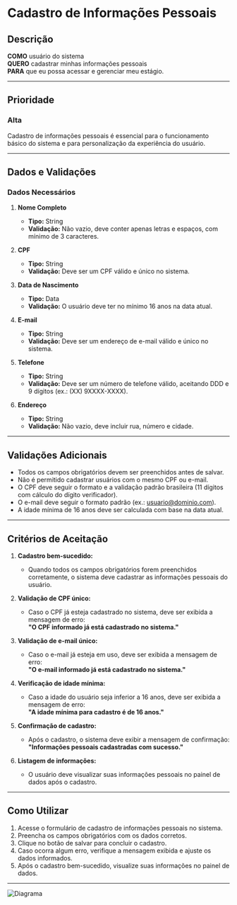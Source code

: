 # Cadastro de Informações Pessoais

## Descrição

**COMO** usuário do sistema  
**QUERO** cadastrar minhas informações pessoais  
**PARA** que eu possa acessar e gerenciar meu estágio.  

---

## Prioridade

### Alta
Cadastro de informações pessoais é essencial para o funcionamento básico do sistema e para personalização da experiência do usuário.

---

## Dados e Validações

### Dados Necessários

1. **Nome Completo**
   - **Tipo:** String  
   - **Validação:** Não vazio, deve conter apenas letras e espaços, com mínimo de 3 caracteres.

2. **CPF**
   - **Tipo:** String  
   - **Validação:** Deve ser um CPF válido e único no sistema.

3. **Data de Nascimento**
   - **Tipo:** Data  
   - **Validação:** O usuário deve ter no mínimo 16 anos na data atual.

4. **E-mail**
   - **Tipo:** String  
   - **Validação:** Deve ser um endereço de e-mail válido e único no sistema.

5. **Telefone**
   - **Tipo:** String  
   - **Validação:** Deve ser um número de telefone válido, aceitando DDD e 9 dígitos (ex.: (XX) 9XXXX-XXXX).

6. **Endereço**
   - **Tipo:** String  
   - **Validação:** Não vazio, deve incluir rua, número e cidade.

---

## Validações Adicionais

- Todos os campos obrigatórios devem ser preenchidos antes de salvar.  
- Não é permitido cadastrar usuários com o mesmo CPF ou e-mail.  
- O CPF deve seguir o formato e a validação padrão brasileira (11 dígitos com cálculo do dígito verificador).  
- O e-mail deve seguir o formato padrão (ex.: usuario@dominio.com).  
- A idade mínima de 16 anos deve ser calculada com base na data atual.

---

## Critérios de Aceitação

1. **Cadastro bem-sucedido:**  
   - Quando todos os campos obrigatórios forem preenchidos corretamente, o sistema deve cadastrar as informações pessoais do usuário.  

2. **Validação de CPF único:**  
   - Caso o CPF já esteja cadastrado no sistema, deve ser exibida a mensagem de erro:  
     **"O CPF informado já está cadastrado no sistema."**

3. **Validação de e-mail único:**  
   - Caso o e-mail já esteja em uso, deve ser exibida a mensagem de erro:  
     **"O e-mail informado já está cadastrado no sistema."**

4. **Verificação de idade mínima:**  
   - Caso a idade do usuário seja inferior a 16 anos, deve ser exibida a mensagem de erro:  
     **"A idade mínima para cadastro é de 16 anos."**

5. **Confirmação de cadastro:**  
   - Após o cadastro, o sistema deve exibir a mensagem de confirmação:  
     **"Informações pessoais cadastradas com sucesso."**

6. **Listagem de informações:**  
   - O usuário deve visualizar suas informações pessoais no painel de dados após o cadastro.

---

## Como Utilizar

1. Acesse o formulário de cadastro de informações pessoais no sistema.
2. Preencha os campos obrigatórios com os dados corretos.
3. Clique no botão de salvar para concluir o cadastro.
4. Caso ocorra algum erro, verifique a mensagem exibida e ajuste os dados informados.
5. Após o cadastro bem-sucedido, visualize suas informações no painel de dados.

---
![Diagrama](Documentação/Anexos/RF_C001_Diagrama.png)